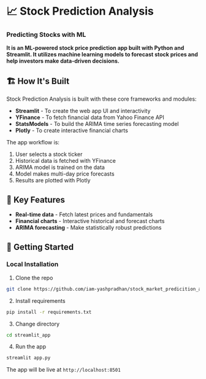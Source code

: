 # 📈 **Stock Prediction Analysis**
### **Predicting Stocks with ML**

**It is an ML-powered stock price prediction app built with Python and Streamlit. It utilizes machine learning models to forecast stock prices and help investors make data-driven decisions.**

## 🏗️ **How It's Built**

Stock Prediction Analysis is built with these core frameworks and modules:

- **Streamlit** - To create the web app UI and interactivity 
- **YFinance** - To fetch financial data from Yahoo Finance API
- **StatsModels** - To build the ARIMA time series forecasting model
- **Plotly** - To create interactive financial charts

The app workflow is:

1. User selects a stock ticker
2. Historical data is fetched with YFinance
3. ARIMA model is trained on the data 
4. Model makes multi-day price forecasts
5. Results are plotted with Plotly

## 🎯 **Key Features**

- **Real-time data** - Fetch latest prices and fundamentals 
- **Financial charts** - Interactive historical and forecast charts
- **ARIMA forecasting** - Make statistically robust predictions


## 🚀 **Getting Started**

### **Local Installation**

1. Clone the repo

```bash
git clone https://github.com/iam-yashpradhan/stock_market_predicition_app.git

```

2. Install requirements

```bash
pip install -r requirements.txt
```

3. Change directory
```bash
cd streamlit_app
```

4. Run the app

```bash
streamlit app.py
```

The app will be live at ```http://localhost:8501```

